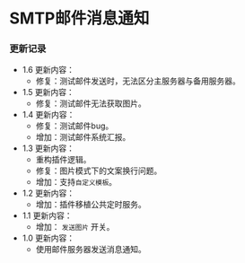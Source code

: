 # SMTP邮件消息通知

### 更新记录

- 1.6 更新内容：
  - 修复：测试邮件发送时，无法区分主服务器与备用服务器。
- 1.5 更新内容：
  - 修复：测试邮件无法获取图片。
- 1.4 更新内容：
  - 修复：测试邮件bug。
  - 增加：测试邮件系统汇报。
- 1.3 更新内容：
  - 重构插件逻辑。 
  - 修复：图片模式下的文案换行问题。
  - 增加：支持```自定义模板```。
- 1.2 更新内容：
  - 增加：插件移植公共定时服务。
- 1.1 更新内容：
  - 增加： ```发送图片``` 开关。
- 1.0 更新内容：
  - 使用邮件服务器发送消息通知。